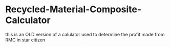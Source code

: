 # Recycled-Material-Composite-Calculator
this is an OLD version of a calulator used to determine the profit made from RMC in star citizen
